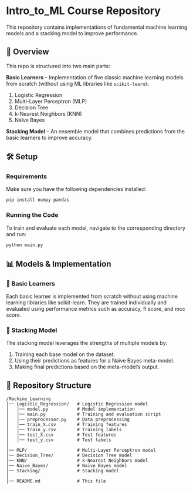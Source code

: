 # Intro_to_ML Course Repository

This repository contains implementations of fundamental machine learning models and a stacking model to improve performance.

## 📌 Overview
This repo is structured into two main parts:

**Basic Learners** – Implementation of five classic machine learning models from scratch (without using ML libraries like `scikit-learn`):
   1. Logistic Regression
   2. Multi-Layer Perceptron (MLP)
   3. Decision Tree
   4. k-Nearest Neighbors (KNN)
   5. Naïve Bayes

**Stacking Model** – An ensemble model that combines predictions from the basic learners to improve accuracy.

## 🛠️ Setup

### Requirements
Make sure you have the following dependencies installed:
```bash
pip install numpy pandas
```

### Running the Code
To train and evaluate each model, navigate to the corresponding directory and run:
```bash
python main.py
```

## 📊 Models & Implementation

### 🔹 Basic Learners
Each basic learner is implemented from scratch without using machine learning libraries like scikit-learn. They are trained individually and evaluated using performance metrics such as accuracy, fl score, and mcc score.

### 🔹 Stacking Model
The stacking model leverages the strengths of multiple models by:
1. Training each base model on the dataset.
2. Using their predictions as features for a Naïve Bayes meta-model.
3. Making final predictions based on the meta-model’s output.

## 📂 Repository Structure
```
/Machine_Learning
│── Logistic_Regression/   # Logistic Regression model
│   │── model.py           # Model implementation
│   │── main.py            # Training and evaluation script
│   │── preprocessor.py    # Data preprocessing
│   │── train_X.csv        # Training features
│   │── train_y.csv        # Training labels
│   │── test_X.csv         # Test features
│   │── test_y.csv         # Test labels
│
│── MLP/                   # Multi-Layer Perceptron model
│── Decision_Tree/         # Decision Tree model
│── KNN/                   # k-Nearest Neighbors model
│── Naive_Bayes/           # Naïve Bayes model
│── Stacking/              # Stacking model
│
│── README.md              # This file
```